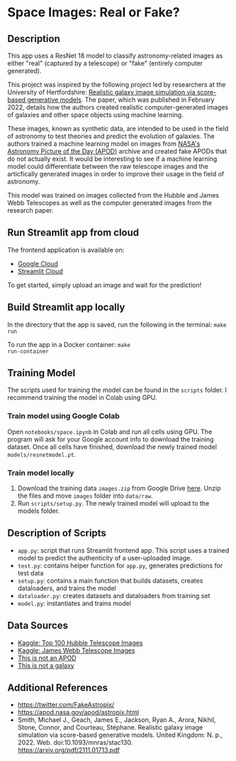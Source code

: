 # Space Images: Real or Fake?

## Description
This app uses a ResNet 18 model to classify astronomy-related images as either "real" (captured by a telescope) or "fake" (entirely computer generated).

This project was inspired by the following project led by researchers at the University of Hertfordshire: [Realistic galaxy image simulation via score-based generative models](https://arxiv.org/pdf/2111.01713.pdf). The paper, which was published in February 2022, details how the authors created realistic computer-generated images of galaxies and other space objects using machine learning. 

These images, known as synthetic data, are intended to be used in the field of astronomy to test theories and predict the evolution of galaxies. The authors trained a machine learning model on images from [NASA's Astronomy Picture of the Day (APOD)](https://apod.nasa.gov/apod/astropix.html) archive and created fake APODs that do not actually exist. It would be interesting to see if a machine learning model could differentiate between the raw telescope images and the articfically generated images in order to improve their usage in the field of astronomy. 

This model was trained on images collected from the Hubble and James Webb Telescopes as well as the computer generated images from the research paper.

## Run Streamlit app from cloud
The frontend application is available on:
* [Google Cloud](https://second-zephyr-358401.uc.r.appspot.com/) 
* [Streamlit Cloud](https://diarrabell-space-images-app-112ad7.streamlitapp.com/)

To get started, simply upload an image and wait for the prediction!

## Build Streamlit app locally
In the directory that the app is saved, run the following in the terminal:
<code>make run</code>

To run the app in a Docker container:
<code>make run-container</code>

## Training Model
The scripts used for training the model can be found in the <code>scripts</code> folder. I recommend training the model in Colab using GPU.
### Train model using Google Colab
Open <code>notebooks/space.ipynb</code> in Colab and run all cells using GPU. The program will ask for your Google account info to download the training dataset. Once all cells have finished, download the newly trained model <code>models/resnetmodel.pt</code>.
### Train model locally 
 
1. Download the training data <code>images.zip</code> from Google Drive [here](https://drive.google.com/file/d/10C-0jNSiH-dGXnQ8XqIBH2I1VvIOd_sZ/view?usp=sharing). Unzip the files and move <code>images</code> folder into <code>data/raw</code>.
2. Run <code>scripts/setup.py</code>. The newly trained model will upload to the models folder.

## Description of Scripts
* <code>app.py</code>: script that runs Streamlit frontend app. This script uses a trained model to predict the authenticity of a user-uploaded image.
* <code>test.py</code>: contains helper function for <code>app.py</code>, generates predictions for test data
* <code>setup.py</code>: contains a main function that builds datasets, creates dataloaders, and trains the model
* <code>dataloader.py</code>: creates datasets and dataloaders from training set
* <code>model.py</code>: instantiates and trains model

## Data Sources
* [Kaggle: Top 100 Hubble Telescope Images](https://www.kaggle.com/datasets/redwankarimsony/top-100-hubble-telescope-images)
* [Kaggle: James Webb Telescope Images](https://www.kaggle.com/datasets/goelyash/james-webb-telescope-images-original-size)
* [This is not an APOD](http://www.mjjsmith.com/thisisnotanapod/)
* [This is not a galaxy](http://www.mjjsmith.com/thisisnotagalaxy/)

## Additional References
* https://twitter.com/FakeAstropix/
* https://apod.nasa.gov/apod/astropix.html
* Smith, Michael J., Geach, James E., Jackson, Ryan A., Arora, Nikhil, Stone, Connor, and Courteau, Stéphane. Realistic galaxy image simulation via score-based generative models. United Kingdom: N. p., 2022. Web. doi:10.1093/mnras/stac130. https://arxiv.org/pdf/2111.01713.pdf
